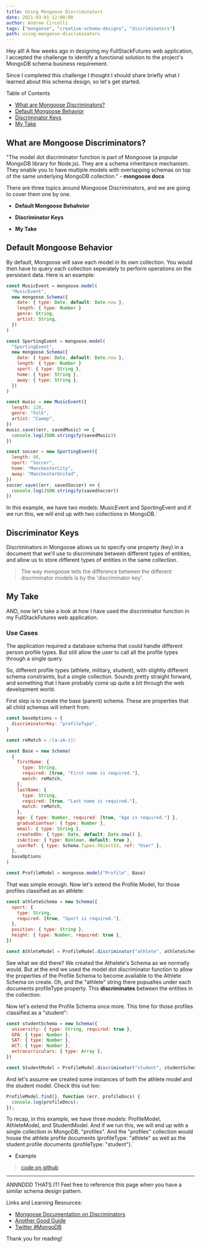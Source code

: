 ```yaml
---
title: Using Mongoose Discriminators
date: 2021-03-01 12:00:00
author: Andrew Circelli
tags: ["mongoose", "creative-schema-designs", "discriminators"]
path: using-mongoose-discriminators
---
```


Hey all! A few weeks ago in designing my FullStackFutures web application, I accepted the challenge to identify a functional solution to the project's MongoDB schema business requirement.

Since I completed this challenge I thought I should share briefly what I learned about this schema design, so let's get
started.

Table of Contents

- [What are Mongoose Discriminators?](#What-are-Mongoose-Discriminators)
- [Default Mongoose Behavior](#Default-Mongoose-Behavior)
- [Discriminator Keys](#Discriminator-Keys)
- [My Take](#My-Take)

## What are Mongoose Discriminators?

"The model dot discriminator function is part of Mongoose (a popular MongoDB library for Node.js). They are a schema inheritance mechanism. They enable you to have multiple models with overlapping schemas on top of the same underlying MongoDB collection." - **mongoose docs**

There are three topics around Mongoose Discriminators, and we are going to cover them one by one.

- **Default Mongoose Behahvior**

- **Discriminator Keys**

- **My Take**

## Default Mongoose Behavior

By default, Mongoose will save each model in its own collection. You would then have to query each collection seperately to perform operations on the persistant data. Here is an example:

```js
const MusicEvent = mongoose.model(
  "MusicEvent",
  new mongoose.Schema({
    date: { type: Date, default: Date.now },
    length: { type: Number }
    genre: String,
    artist: String,
  })
)

const SportingEvent = mongoose.model(
  "SportingEvent",
  new mongoose.Schema({
    date: { type: Date, default: Date.now },
    length: { type: Number }
    sport: { type: String },
    home: { type: String },
    away: { type: String },
  })
)

const music = new MusicEvent({
  length: 120,
  genre: "Folk",
  artist: "Caamp",
})
music.save((err, savedMusic) => {
  console.log(JSON.stringify(savedMusic))
})

const soccer = new SportingEvent({
  length: 90,
  sport: "Soccer",
  home: "ManchesterCity",
  away: "ManchesterUnited",
})
soccer.save((err, savedSoccer) => {
  console.log(JSON.stringify(savedSoccer))
})
```

In this example, we have two models: MusicEvent and SportingEvent and if we run this, we will end up with two collections in MongoDB.`

## Discriminator Keys

Discriminators in Mongoose allows us to specify one property (key) in a document that we'll use to discriminate between different types of entities, and allow us to store different types of entities in the same collection.

> The way mongoose tells the difference between the different discriminator models is by the 'discriminator key'.

## My Take

AND, now let's take a look at how I have used the discriminator function in my FullStackFutures web application.

### Use Cases

The application required a database schema that could handle different person profile types. But still allow the user to call all the profile types through a single query.

So, different profile types (athlete, military, student), with slightly different schema constraints, but a single collection. Sounds pretty straight forward, and something that I have probably come up quite a bit through the web development world.

First step is to create the base (parent) schema. These are properties that all child schemas will inherit from:

```js
const baseOptions = {
  discriminatorKey: "profileType",
}

const reMatch = /[a-zA-z]/

const Base = new Schema(
  {
    firstName: {
      type: String,
      required: [true, "First name is required."],
      match: reMatch,
    },
    lastName: {
      type: String,
      required: [true, "Last name is required."],
      match: reMatch,
    },
    age: { type: Number, required: [true, "Age is required."] },
    graduationYear: { type: Number },
    email: { type: String },
    createdOn: { type: Date, default: Date.now() },
    isActive: { type: Boolean, default: true },
    userRef: { type: Schema.Types.ObjectId, ref: "User" },
  },
  baseOptions
)

const ProfileModel = mongoose.model("Profile", Base)
```

That was simple enough. Now let's extend the Profile Model, for those profiles classified as an athlete:

```js
const athleteSchema = new Schema({
  sport: {
    type: String,
    required: [true, "Sport is required."],
  },
  position: { type: String },
  height: { type: Number, required: true },
})

const AthleteModel = ProfileModel.discriminator("athlete", athleteSchema)
```

See what we did there? We created the Athelete's Schema as we normally would. But at the end we used the model dot discriminator function to allow the properties of the Profile Schema to become available to the Athlete Schema on create. Oh, and the "athlete" string there popualtes under each documents profileType property. This **discriminates** between the entities in the collection.

Now let's extend the Profile Schema once more. This time for those profiles classified as a "student":

```js
const studentSchema = new Schema({
  university: { type: String, required: true },
  GPA: { type: Number },
  SAT: { type: Number },
  ACT: { type: Number },
  extracurriculars: { type: Array },
})

const StudentModel = ProfileModel.discriminator("student", studentSchema)
```

And let's assume we created some instances of both the athlete model and the student model. Check this out too:

```js
ProfileModel.find(}, function (err, profileDocs) {
  console.log(profileDocs);
});
```

To recap, in this example, we have three models: ProfileModel, AthleteModel, and StudentModel. And if we run this, we will end up with a single collection in MongoDB, "profiles". And the "profiles" collection would house the athlete profile documents (profileType: "athlete" as well as the student profile documents (profileType: "student").`

- Example

> [code on github](https://github.com/ac08/FullStackFutures/)

---

ANNNDDD THATS IT! Feel free to reference this page when you have a similar schema design pattern.

Links and Learning Resources:

- [Mongoose Documentation on Discriminators](https://mongoosejs.com/docs/discriminators.html)
- [Another Good Guide](https://thecodebarbarian.com/2015/07/24/guide-to-mongoose-discriminators.html)
- [Twitter #MongoDB](https://twitter.com/hashtag/MongoDB)

Thank you for reading!
